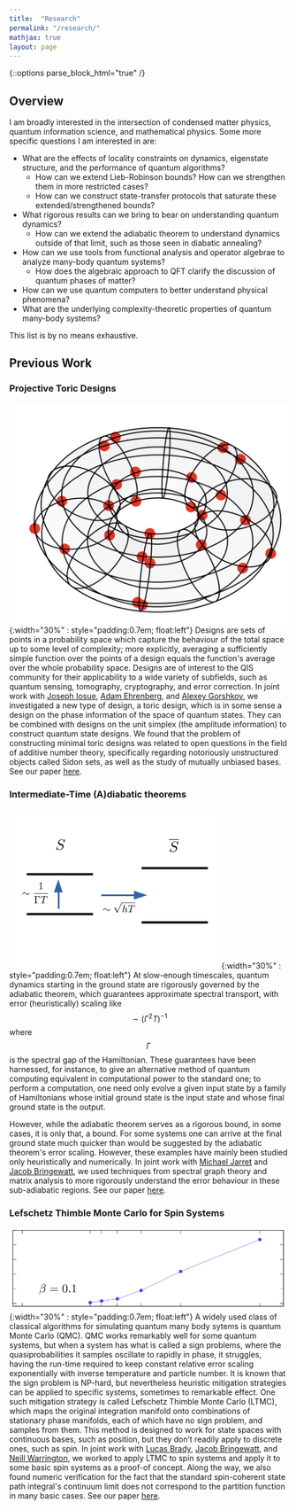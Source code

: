 ```yaml
---
title:  "Research"
permalink: "/research/"
mathjax: true
layout: page
---
```

{::options parse_block_html="true" /}

## Overview

I am broadly interested in the intersection of condensed matter physics, quantum information science, and mathematical physics. Some more specific questions I am interested in are:
* What are the effects of locality constraints on 
dynamics, eigenstate structure, and the performance of quantum algorithms?
  * How can we extend Lieb-Robinson bounds? How can we strengthen them in more restricted cases?
  * How can we construct state-transfer protocols that saturate these extended/strengthened bounds?
* What rigorous results can we bring to bear on understanding quantum dynamics?
  * How can we extend the adiabatic theorem to understand dynamics outside of that limit, such as those seen in diabatic annealing?
* How can we use tools from functional analysis and operator algebrae to analyze many-body quantum systems?
  * How does the algebraic approach to QFT clarify the discussion of quantum phases of matter?
* How can we use quantum computers to better understand physical phenomena?
* What are the underlying complexity-theoretic properties of quantum many-body systems?
  
This list is by no means exhaustive.

## Previous Work

### Projective Toric Designs
![Torus design](/assets/Torus_design.png){:width="30%" : style="padding:0.7em; float:left"}
Designs are sets of points in a probability space which capture the behaviour of the total space up to some level of complexity; more explicitly, averaging a sufficiently simple function over the points of a design equals the function's average over the whole probability space. Designs are of interest to the QIS community for their applicability to a wide variety of subfields, such as quantum sensing, tomography, cryptography, and error correction. In joint work with [Joseph Iosue][iosue], [Adam Ehrenberg][ehrenberg], and [Alexey Gorshkov][gorshkov], we investigated a new type of design, a toric design, which is in some sense a design on the phase information of the space of quantum states. They can be combined with designs on the unit simplex (the amplitude information) to construct quantum state designs. We found that the problem of constructing minimal toric designs was related to open questions in the field of additive number theory, specifically regarding notoriously unstructured objects called Sidon sets, as well as the study of mutually unbiased bases. See our paper [here][toruspaper].

### Intermediate-Time (A)diabatic theorems
![intermediate timescale](/assets/Indermediate_adiabatic.png){:width="30%" : style="padding:0.7em; float:left"} 
At slow-enough timescales, quantum dynamics starting in the ground state are rigorously governed by the adiabatic theorem, which guarantees approximate spectral transport, with error (heuristically) scaling like $$\sim(\Gamma^2 T)^{-1}$$ where $$\Gamma$$ is the spectral gap of the Hamiltonian. These guarantees have been harnessed, for instance, to give an alternative method of quantum computing equivalent in computational power to the standard one; to perform a computation, one need only evolve a given input state by a family of Hamiltonians whose initial ground state is the input state and whose final ground state is the output.

However, while the adiabatic theorem serves as a rigorous bound, in some cases, it is only that, a bound. For some systems one can arrive at the final ground state much quicker than would be suggested by the adiabatic theorem's error scaling. However, these examples have mainly been studied only heuristically and numerically. In joint work with [Michael Jarret][jarret] and [Jacob Bringewatt][bringewatt], we used techniques from spectral graph theory and matrix analysis to more rigorously understand the error behaviour in these sub-adiabatic regions. See our paper [here][adiabaticpaper]. 


### Lefschetz Thimble Monte Carlo for Spin Systems

![LTMC picgure](/assets/lefschetz_thimble_image.png){:width="30%" : style="padding:0.7em; float:left"}
A widely used class of classical algorithms for simulating quantum many body sytems is quantum Monte Carlo (QMC). QMC works remarkably well for some quantum systems, but when a system has what is called a sign problems, where the quasiprobabilities it samples oscillate to rapidly in phase, it struggles, having the run-time required to keep constant relative error scaling exponentially with inverse temperature and particle number. It is known that the sign problem is NP-hard, but nevertheless heuristic mitigation strategies can be applied to specific systems, sometimes to remarkable effect. One such mitigation strategy is called Lefschetz Thimble Monte Carlo (LTMC), which maps the original integration manifold onto combinations of stationary phase manifolds, each of which have no sign problem, and samples from them. This method is designed to work for state spaces with continuous bases, such as position, but they don’t readily apply to discrete ones, such as spin. In joint work with [Lucas Brady][brady], [Jacob Bringewatt][bringewatt], and [Neill Warrington][warrington], we worked to apply LTMC to spin systems and apply it to some basic spin systems as a proof-of concept. Along the way, we also found numeric verification for the fact that the standard spin-coherent state path integral's continuum limit does not correspond to the partition function in many basic cases. See our paper [here][ltmcpaper].

[jarret]: https://science.gmu.edu/directory/michael-jarret
[bringewatt]: https://www.jacobbringewatt.com
[gorshkov]: https://jqi.umd.edu/people/alexey-gorshkov
[ehrenberg]: https://www.quics.umd.edu/people/adam-ehrenberg
[iosue]: https://jtiosue.github.io
[adiabaticpaper]: https://arxiv.org/abs/2303.13478
[toruspaper]: https://arxiv.org/abs/2311.13479
[warrington]: https://physics.mit.edu/faculty/neill-warrington/
[brady]: https://scholar.google.com/citations?user=t37LwMQAAAAJ&hl=en
[ltmcpaper]: https://arxiv.org/abs/2110.10699
